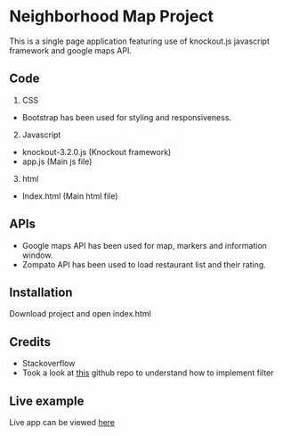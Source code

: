 # Neighborhood Map Project
This is a single page application featuring use of knockout.js javascript framework and google maps API.

## Code
1. CSS
* Bootstrap has been used for styling and responsiveness.

2. Javascript
* knockout-3.2.0.js (Knockout framework)
* app.js (Main js file)

3. html
* Index.html (Main html file)

## APIs
* Google maps API has been used for map, markers and information window.
* Zompato API has been used to load restaurant list and their rating.

## Installation
Download project and open index.html

## Credits
* Stackoverflow
* Took a look at [this](https://github.com/gmawji/neighborhood-map) github repo to understand how to implement filter

## Live example
Live app can be viewed [here](https://arushisingh90.github.io/Neighborhood_map/) 


